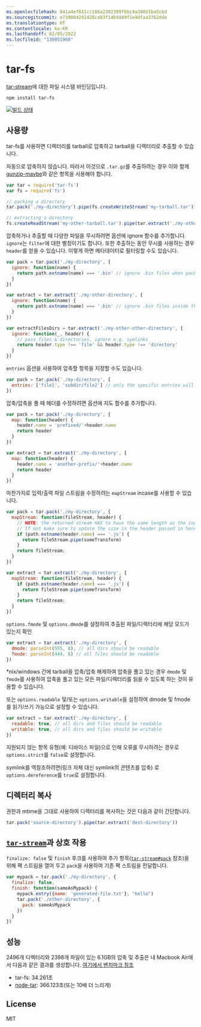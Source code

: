```yaml
---
ms.openlocfilehash: 841a4ef811cc186a2302309fbbc4a380d1ba5cbd
ms.sourcegitcommit: e739004291428ce83f14b9d49f1e9dfaa3762dde
ms.translationtype: HT
ms.contentlocale: ko-KR
ms.lasthandoff: 02/05/2022
ms.locfileid: "138051968"
---
```

# <a name="tar-fs"></a>tar-fs

[tar-stream](https://github.com/mafintosh/tar-stream)에 대한 파일 시스템 바인딩입니다.

```
npm install tar-fs
```

[![빌드 상태](https://secure.travis-ci.org/mafintosh/tar-fs.png)](http://travis-ci.org/mafintosh/tar-fs)

## <a name="usage"></a>사용량

tar-fs를 사용하면 디렉터리를 tarball로 압축하고 tarball을 디렉터리로 추출할 수 있습니다.

자동으로 압축하지 않습니다. 따라서 이것으로 `.tar.gz`를 추출하려는 경우 이와 함께 [gunzip-maybe](https://github.com/mafintosh/gunzip-maybe)와 같은 항목을 사용해야 합니다.

``` js
var tar = require('tar-fs')
var fs = require('fs')

// packing a directory
tar.pack('./my-directory').pipe(fs.createWriteStream('my-tarball.tar'))

// extracting a directory
fs.createReadStream('my-other-tarball.tar').pipe(tar.extract('./my-other-directory'))
```

압축하거나 추출할 때 다양한 파일을 무시하려면 옵션에 ignore 함수를 추가합니다. `ignore`는 `filter`에 대한 별칭이기도 합니다. 또한 추출하는 동안 무시를 사용하는 경우 `header`를 얻을 수 있습니다.
이렇게 하면 메타데이터로 필터링할 수도 있습니다.

``` js
var pack = tar.pack('./my-directory', {
  ignore: function(name) {
    return path.extname(name) === '.bin' // ignore .bin files when packing
  }
})

var extract = tar.extract('./my-other-directory', {
  ignore: function(name) {
    return path.extname(name) === '.bin' // ignore .bin files inside the tarball when extracing
  }
})

var extractFilesDirs = tar.extract('./my-other-other-directory', {
  ignore: function(_, header) {
    // pass files & directories, ignore e.g. symlinks
    return header.type !== 'file' && header.type !== 'directory'
  }
})
```

`entries` 옵션을 사용하여 압축할 항목을 지정할 수도 있습니다.

```js
var pack = tar.pack('./my-directory', {
  entries: ['file1', 'subdir/file2'] // only the specific entries will be packed
})
```

압축/압축을 풀 때 헤더를 수정하려면 옵션에 지도 함수를 추가합니다.

``` js
var pack = tar.pack('./my-directory', {
  map: function(header) {
    header.name = 'prefixed/'+header.name
    return header
  }
})

var extract = tar.extract('./my-directory', {
  map: function(header) {
    header.name = 'another-prefix/'+header.name
    return header
  }
})
```

마찬가지로 입력/출력 파일 스트림을 수정하려는 `mapStream` incase를 사용할 수 있습니다.

``` js
var pack = tar.pack('./my-directory', {
  mapStream: function(fileStream, header) {
    // NOTE: the returned stream HAS to have the same length as the input stream.
    // If not make sure to update the size in the header passed in here.
    if (path.extname(header.name) === '.js') {
      return fileStream.pipe(someTransform)
    }
    return fileStream;
  }
})

var extract = tar.extract('./my-directory', {
  mapStream: function(fileStream, header) {
    if (path.extname(header.name) === '.js') {
      return fileStream.pipe(someTransform)
    }
    return fileStream;
  }
})
```

`options.fmode` 및 `options.dmode`를 설정하여 추출된 파일/디렉터리에 해당 모드가 있는지 확인

``` js
var extract = tar.extract('./my-directory', {
  dmode: parseInt(555, 8), // all dirs should be readable
  fmode: parseInt(444, 8) // all files should be readable
})
```

*nix/windows 간에 tarball을 압축/압축 해제하여 압축을 풀고 있는 경우 `dmode` 및 `fmode`를 사용하여 압축을 풀고 있는 모든 파일/디렉터리를 읽을 수 있도록 하는 것이 유용할 수 있습니다.

또는 `options.readable` 및/또는 `options.writable`을 설정하여 dmode 및 fmode를 읽기/쓰기 가능으로 설정할 수 있습니다.

``` js
var extract = tar.extract('./my-directory', {
  readable: true, // all dirs and files should be readable
  writable: true, // all dirs and files should be writable
})
```

지원되지 않는 항목 유형(예: 디바이스 파일)으로 인해 오류를 무시하려는 경우로 `options.strict`를 `false`로 설정합니다.

symlink를 역참조하려면(링크 자체 대신 symlink의 콘텐츠를 압축) 로`options.dereference`를 `true`로 설정합니다.

## <a name="copy-a-directory"></a>디렉터리 복사

권한과 mtime을 그대로 사용하여 디렉터리를 복사하는 것은 다음과 같이 간단합니다.

``` js
tar.pack('source-directory').pipe(tar.extract('dest-directory'))
```

## <a name="interaction-with-tar-stream"></a>[`tar-stream`](https://github.com/mafintosh/tar-stream)과 상호 작용

`finalize: false` 및 `finish` 후크를 사용하여 추가 항목([`tar-stream#pack`](https://github.com/mafintosh/tar-stream#packing) 참조)을 위해 팩 스트림을 열어 두고 `pack`을 사용하여 기존 팩 스트림을 전달합니다.

``` js
var mypack = tar.pack('./my-directory', {
  finalize: false,
  finish: function(sameAsMypack) {
    mypack.entry({name: 'generated-file.txt'}, "hello")
    tar.pack('./other-directory', {
      pack: sameAsMypack
    })
  }
})
```


## <a name="performance"></a>성능

2496개 디렉터리와 2398개 파일이 있는 6.1GB의 압축 및 추출은 내 Macbook Air에서 다음과 같은 결과를 생성합니다.
[여기에서 벤치마크 참조](https://gist.github.com/mafintosh/8102201)

* tar-fs: 34.261초
* [node-tar](https://github.com/isaacs/node-tar): 366.123초(또는 10배 더 느리게)

## <a name="license"></a>License

MIT
